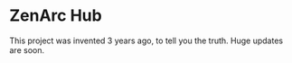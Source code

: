 
# ZenArc Hub

This project was invented 3 years ago, to tell you the truth.
Huge updates are soon.
